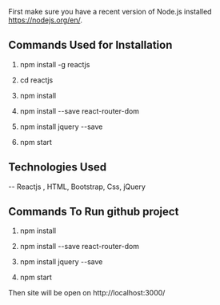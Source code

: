 First make sure you have a recent version of Node.js installed https://nodejs.org/en/.


##  Commands Used for Installation

1) npm install -g reactjs  

2) cd reactjs

3) npm install

4) npm install --save react-router-dom

5) npm install jquery --save

6) npm start



## Technologies Used

-- Reactjs , HTML, Bootstrap, Css, jQuery




## Commands To Run github project 
 

1) npm install

2) npm install --save react-router-dom

3) npm install jquery --save

4) npm start


Then site will be open on http://localhost:3000/

